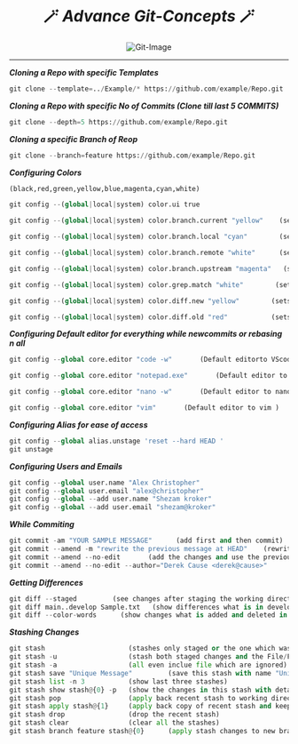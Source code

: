 <h1 align="center">🪄 <i>Advance Git-Concepts</i> 🪄</h1>
<div align="center"><img alt="Git-Image" src="https://icons.iconarchive.com/icons/papirus-team/papirus-apps/256/git-icon.png" ></div>
<hr>

**_Cloning a Repo with specific Templates_**
```python
git clone --template=../Example/* https://github.com/example/Repo.git
```
**_Cloning a Repo with specific No of Commits (Clone till last 5 COMMITS)_**
```python
git clone --depth=5 https://github.com/example/Repo.git
```
**_Cloning a specific Branch of Reop_**
```python
git clone --branch=feature https://github.com/example/Repo.git
```
**_Configuring Colors_**
```python
(black,red,green,yellow,blue,magenta,cyan,white)

git config --(global|local|system) color.ui true

git config --(global|local|system) color.branch.current "yellow"    (sets current branch color)

git config --(global|local|system) color.branch.local "cyan"        (sets local branch color)

git config --(global|local|system) color.branch.remote "white"      (sets remote branch color)

git config --(global|local|system) color.branch.upstream "magenta"   (sets Upstream branch color)

git config --(global|local|system) color.grep.match "white"        (sets matching text in `git log --grep=<pattern>` color)

git config --(global|local|system) color.diff.new "yellow"        (sets color for new changes while git diff)

git config --(global|local|system) color.diff.old "red"           (sets color for old changes while git diff)
```
**_Configuring Default editor for everything while newcommits or rebasing n all_**
```python
git config --global core.editor "code -w"       (Default editorto VScode)

git config --global core.editor "notepad.exe"       (Default editor to notepad )

git config --global core.editor "nano -w"       (Default editor to nano )

git config --global core.editor "vim"       (Default editor to vim )
```
**_Configuring Alias for ease of access_**
```python
git config --global alias.unstage 'reset --hard HEAD '
git unstage
```
**_Configuring Users and Emails_**
```python
git config --global user.name "Alex Christopher"
git config --global user.email "alex@christopher"
git config --global --add user.name "Shezam kroker"
git config --global --add user.email "shezam@kroker"
```
**_While Commiting_**
```python
git commit -am "YOUR SAMPLE MESSAGE"      (add first and then commit)
git commit --amend -m "rewrite the previous message at HEAD"    (rewrite the past commit message)
git commit --amend --no-edit       (add the changes and use the previous commit)
git commit --amend --no-edit --author="Derek Cause <derek@cause>"
```
**_Getting Differences_**
```python
git diff --staged         (see changes after staging the working directory)
git diff main..develop Sample.txt   (show differences what is in develop & not in main branch of `Sample.txt` file)
git diff --color-words      (show changes what is added and deleted in better way)
```
**_Stashing Changes_**
```python
git stash                     (stashes only staged or the one which was commited earlier{file})
git stash -u                  (stash both staged changes and the File/Folder Created FirstTime)
git stash -a                  (all even inclue file which are ignored)
git stash save "Unique Message"         (save this stash with name "Unique Message")
git stash list -n 3           (show last three stashes)
git stash show stash@{0} -p   (show the changes in this stash with detail changes )
git stash pop                 (apply back recent stash to working directory)
git stash apply stash@{1}     (apply back copy of recent stash and keep original in stash )
git stash drop                (drop the recent stash)
git stash clear               (clear all the stashes)
git stash branch feature stash@{0}      (apply stash changes to new branch)
```
